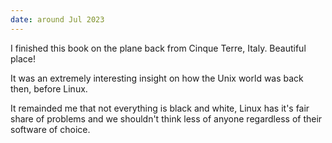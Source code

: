 ```yaml
---
date: around Jul 2023
---
```


I finished this book on the plane back from Cinque Terre, Italy. Beautiful place!

It was an extremely interesting insight on how the Unix world was back then,
before Linux.

It remainded me that not everything is black and white, Linux has it's fair share of
problems and we shouldn't think less of anyone regardless of their software of choice.
